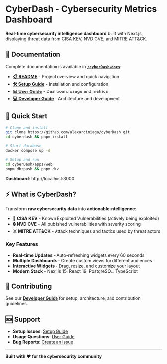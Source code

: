 # CyberDash - Cybersecurity Metrics Dashboard

**Real-time cybersecurity intelligence dashboard** built with Next.js, displaying threat data from CISA KEV, NVD CVE, and MITRE ATT&CK.

## 📖 Documentation

Complete documentation is available in **[`/cyberDash/docs`](./cyberDash/docs)**:

- **[📋 README](./docs/README.md)** - Project overview and quick navigation
- **[🛠️ Setup Guide](./docs/SETUP.md)** - Installation and configuration
- **[📊 User Guide](./docs/USER-GUIDE.md)** - Dashboard usage and metrics
- **[💻 Developer Guide](./docs/DEVELOPER-GUIDE.md)** - Architecture and development

## 🚀 Quick Start

```bash
# Clone and install
git clone https://github.com/alexarciniaga/cyberDash.git
cd cyberdash && pnpm install

# Start database
docker compose up -d

# Setup and run
cd cyberDash/apps/web
pnpm db:push && pnpm dev
```

**Dashboard**: http://localhost:3000

## ⚡ What is CyberDash?

Transform **raw cybersecurity data** into **actionable intelligence**:

- **🚨 CISA KEV** - Known Exploited Vulnerabilities (actively being exploited)
- **🔒 NVD CVE** - All published vulnerabilities with severity scoring
- **⚔️ MITRE ATT&CK** - Attack techniques and tactics used by threat actors

### Key Features

- **Real-time Updates** - Auto-refreshing widgets every 60 seconds
- **Multiple Dashboards** - Create custom views for different audiences
- **Interactive Widgets** - Drag, resize, and customize your layout
- **Modern Stack** - Next.js 15, React 19, PostgreSQL, TypeScript

## 🤝 Contributing

See our **[Developer Guide](./docs/DEVELOPER-GUIDE.md)** for setup, architecture, and contribution guidelines.

## 🆘 Support

- **Setup Issues**: [Setup Guide](./docs/SETUP.md)
- **Usage Questions**: [User Guide](./docs/USER-GUIDE.md)
- **Bug Reports**: [Create an issue](https://github.com/alexarciniaga/cyberDash/issues)

---

**Built with ❤️ for the cybersecurity community**
